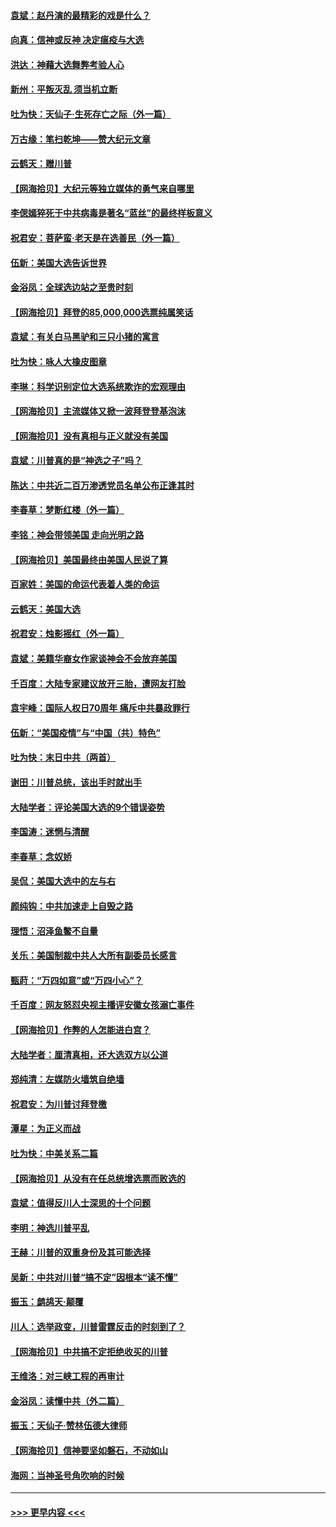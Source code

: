 #### [袁斌：赵丹演的最精彩的戏是什么？](../pages/nsc993/n12633316.md?t=12202002) 
#### [向真：信神或反神 决定瘟疫与大选](../pages/nsc993/n12632710.md?t=12202002) 
#### [洪达：神藉大选舞弊考验人心](../pages/nsc993/n12631962.md?t=12202002) 
#### [新州：平叛灭乱  须当机立断](../pages/nsc993/n12631946.md?t=12202002) 
#### [吐为快：天仙子‧生死存亡之际（外一篇）](../pages/nsc993/n12631927.md?t=12202002) 
#### [万古缘：笔扫乾坤——赞大纪元文章](../pages/nsc993/n12631922.md?t=12202002) 
#### [云鹤天：赠川普](../pages/nsc993/n12631823.md?t=12202002) 
#### [【网海拾贝】大纪元等独立媒体的勇气来自哪里](../pages/nsc993/n12629961.md?t=12202002) 
#### [李偲嫣猝死于中共病毒是著名“蓝丝”的最终样板意义](../pages/nsc993/n12628812.md?t=12202002) 
#### [祝君安：菩萨蛮·老天是在选善民（外一篇）](../pages/nsc993/n12628793.md?t=12202002) 
#### [伍新：美国大选告诉世界](../pages/nsc993/n12628768.md?t=12202002) 
#### [金浴凤：全球选边站之至贵时刻](../pages/nsc993/n12627318.md?t=12202002) 
#### [【网海拾贝】拜登的85,000,000选票纯属笑话](../pages/nsc993/n12626569.md?t=12202002) 
#### [袁斌：有关白马黑驴和三只小猪的寓言](../pages/nsc993/n12626198.md?t=12202002) 
#### [吐为快：咏人大橡皮图章](../pages/nsc993/n12624470.md?t=12202002) 
#### [李琳：科学识别定位大选系统欺诈的宏观理由](../pages/nsc993/n12624340.md?t=12202002) 
#### [【网海拾贝】主流媒体又掀一波拜登登基泡沫](../pages/nsc993/n12624000.md?t=12202002) 
#### [【网海拾贝】没有真相与正义就没有美国](../pages/nsc993/n12621885.md?t=12202002) 
#### [袁斌：川普真的是“神选之子”吗？](../pages/nsc993/n12621749.md?t=12202002) 
#### [陈达：中共近二百万渗透党员名单公布正逢其时](../pages/nsc993/n12620870.md?t=12202002) 
#### [李春草：梦断红楼（外一篇）](../pages/nsc993/n12619122.md?t=12202002) 
#### [李铭：神会带领美国 走向光明之路](../pages/nsc993/n12618584.md?t=12202002) 
#### [【网海拾贝】美国最终由美国人民说了算](../pages/nsc993/n12617255.md?t=12202002) 
#### [百家姓：美国的命运代表着人类的命运](../pages/nsc993/n12615838.md?t=12202002) 
#### [云鹤天：美国大选](../pages/nsc993/n12615994.md?t=12202002) 
#### [祝君安：烛影摇红（外一篇）](../pages/nsc993/n12615975.md?t=12202002) 
#### [袁斌：美籍华裔女作家谈神会不会放弃美国](../pages/nsc993/n12615263.md?t=12202002) 
#### [千百度：大陆专家建议放开三胎，遭网友打脸](../pages/nsc993/n12614456.md?t=12202002) 
#### [袁宇峰：国际人权日70周年 痛斥中共暴政罪行](../pages/nsc993/n12611965.md?t=12202002) 
#### [伍新：“美国疫情”与“中国（共）特色”](../pages/nsc993/n12611463.md?t=12202002) 
#### [吐为快：末日中共（两首）](../pages/nsc993/n12611461.md?t=12202002) 
#### [谢田：川普总统，该出手时就出手](../pages/nsc993/n12610905.md?t=12202002) 
#### [大陆学者：评论美国大选的9个错误姿势](../pages/nsc993/n12609586.md?t=12202002) 
#### [李国涛：迷惘与清醒](../pages/nsc993/n12607532.md?t=12202002) 
#### [李春草：念奴娇](../pages/nsc993/n12607083.md?t=12202002) 
#### [吴侃：美国大选中的左与右](../pages/nsc993/n12607054.md?t=12202002) 
#### [颜纯钩：中共加速走上自毁之路](../pages/nsc993/n12606473.md?t=12202002) 
#### [理悟：沼泽鱼鳖不自量](../pages/nsc993/n12606454.md?t=12202002) 
#### [关乐：美国制裁中共人大所有副委员长感言](../pages/nsc993/n12606442.md?t=12202002) 
#### [甄莳：“万四如意”或“万四小心”？](../pages/nsc993/n12606091.md?t=12202002) 
#### [千百度：网友怒怼央视主播评安徽女孩溺亡事件](../pages/nsc993/n12605370.md?t=12202002) 
#### [【网海拾贝】作弊的人怎能进白宫？](../pages/nsc993/n12603546.md?t=12202002) 
#### [大陆学者：厘清真相，还大选双方以公道](../pages/nsc993/n12603475.md?t=12202002) 
#### [郑纯清：左媒防火墙筑自绝墙](../pages/nsc993/n12602226.md?t=12202002) 
#### [祝君安：为川普讨拜登檄](../pages/nsc993/n12602199.md?t=12202002) 
#### [潭星：为正义而战](../pages/nsc993/n12600926.md?t=12202002) 
#### [吐为快：中美关系二篇](../pages/nsc993/n12600908.md?t=12202002) 
#### [【网海拾贝】从没有在任总统增选票而败选的](../pages/nsc993/n12600435.md?t=12202002) 
#### [袁斌：值得反川人士深思的十个问题](../pages/nsc993/n12600332.md?t=12202002) 
#### [李明：神选川普平乱](../pages/nsc993/n12599751.md?t=12202002) 
#### [王赫：川普的双重身份及其可能选择](../pages/nsc993/n12599723.md?t=12202002) 
#### [吴新：中共对川普“搞不定”因根本“读不懂”](../pages/nsc993/n12599502.md?t=12202002) 
#### [振玉：鹧鸪天‧颠覆](../pages/nsc993/n12599494.md?t=12202002) 
#### [川人：选举政变，川普雷霆反击的时刻到了？](../pages/nsc993/n12599291.md?t=12202002) 
#### [【网海拾贝】中共搞不定拒绝收买的川普](../pages/nsc993/n12598955.md?t=12202002) 
#### [王维洛：对三峡工程的再审计](../pages/nsc993/n12598436.md?t=12202002) 
#### [金浴凤：读懂中共（外二篇）](../pages/nsc993/n12597943.md?t=12202002) 
#### [振玉：天仙子‧赞林伍德大律师](../pages/nsc993/n12597929.md?t=12202002) 
#### [【网海拾贝】信神要坚如磐石，不动如山](../pages/nsc993/n12597901.md?t=12202002) 
#### [海网：当神圣号角吹响的时候](../pages/nsc993/n12595891.md?t=12202002) 

----
#### [ >>> 更早内容 <<< ](../indexes/nsc993-earlier.md)
